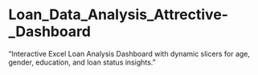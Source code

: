 # Loan_Data_Analysis_Attrective-_Dashboard
“Interactive Excel Loan Analysis Dashboard with dynamic slicers for age, gender, education, and loan status insights.”
